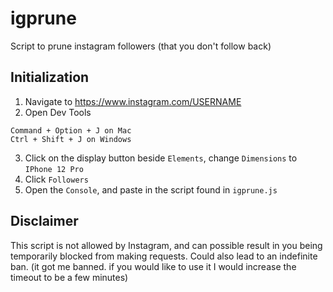 # igprune

Script to prune instagram followers (that you don't follow back)
## Initialization

1. Navigate to https://www.instagram.com/USERNAME
2. Open Dev Tools 
```
Command + Option + J on Mac
Ctrl + Shift + J on Windows
```
3.   Click on the display button beside `Elements`, change `Dimensions` to `IPhone 12 Pro`
4.   Click `Followers`
5.   Open the `Console`, and paste in the script found in `igprune.js`

## Disclaimer

This script is not allowed by Instagram, and can possible result in you being temporarily blocked from making requests. Could also lead to an indefinite ban. (it got me banned. if you would like to use it I would increase the timeout to be a few minutes)
